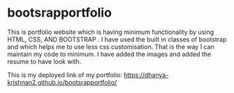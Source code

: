 # bootsrapportfolio
This is portfolio website which is having minimum functionality by using HTML, CSS, AND BOOTSTRAP . 
I have used the built in classes of bootstrap and which helps me to use less css customisation. That is the way I can maintain my code to minimum. 
I have added the images and added the resume to have look with.


This is my deployed link of my portfolio:
https://dhanya-krishnan2.github.io/bootsrapportfolio/
